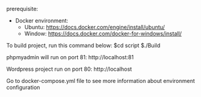 prerequisite:

- Docker environment:
    + Ubuntu: https://docs.docker.com/engine/install/ubuntu/
    + Window: https://docs.docker.com/docker-for-windows/install/

To build project, run this command below:
    $cd script
    $./Build

phpmyadmin will run on port 81: http://localhost:81

Wordpress project run on port 80: http://localhost

Go to docker-compose.yml file to see more information about environment configuration